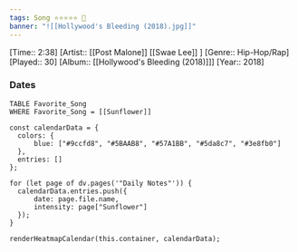 ```yaml
---
tags: Song ⭐⭐⭐⭐⭐ 💛
banner: "![[Hollywood's Bleeding (2018).jpg]]"
---
```

[Time:: 2:38]
[Artist:: [[Post Malone]] [[Swae Lee]] ]
[Genre:: Hip-Hop/Rap]
[Played:: 30]
[Album:: [[Hollywood's Bleeding (2018)]]]
[Year:: 2018]
### Dates
````dataview
TABLE Favorite_Song
WHERE Favorite_Song = [[Sunflower]]
````

  ```dataviewjs
const calendarData = { 
	colors: { 
		blue: ["#9ccfd8", "#5BAAB8", "#57A1BB", "#5da8c7", "#3e8fb0"] 
	}, 
	entries: [] 
}; 

for (let page of dv.pages('"Daily Notes"')) { 
	calendarData.entries.push({ 
		date: page.file.name, 
		intensity: page["Sunflower"]
	}); 
} 

renderHeatmapCalendar(this.container, calendarData);
```
